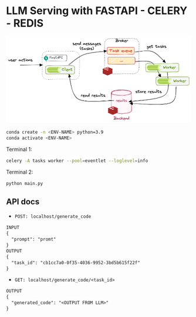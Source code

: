 # LLM Serving with FASTAPI - CELERY - REDIS
![image](assets/diagram.png)
```bash
conda create -n <ENV-NAME> python=3.9
conda activate <ENV-NAME>
```

Terminal 1:
```bash
celery -A tasks worker --pool=eventlet --loglevel=info
```
Terminal 2: 
```bash
python main.py
```
API docs
-------------------------
- `POST: localhost/generate_code` 
```
INPUT
{
  "prompt": "promt"  
}
OUTPUT 
{
  "task_id": "cb1cc7a0-0f35-4036-9952-3bd5b615f22f"
}
```
- `GET: localhost/generate_code/<task_id>` 
```
OUTPUT
{
  "generated_code": "<OUTPUT FROM LLM>"
}
```
